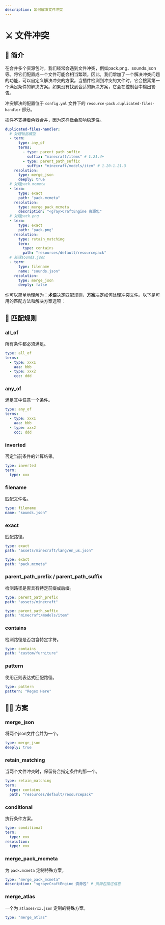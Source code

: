 ```yaml
---
description: 如何解决文件冲突
---
```


# ⚔️ 文件冲突

## 👋 简介 <a href="#introduction" id="introduction"></a>

在合并多个资源包时，我们经常会遇到文件冲突，例如pack.png、sounds.json等。将它们配置成一个文件可能会相当繁琐。因此，我们增加了一个解决冲突问题的功能，可以自定义解决冲突的方案。当插件检测到冲突的文件时，它会搜索第一个满足条件的解决方案。如果没有找到合适的解决方案，它会在控制台中输出警告。

冲突解决的配置位于 `config.yml` 文件下的 `resource-pack.duplicated-files-handler` 部分。

插件不支持着色器合并，因为这样做会影响稳定性。

```yaml
duplicated-files-handler:
  # 处理物品模型
  - term:
      type: any_of
      terms:
        - type: parent_path_suffix
          suffix: "minecraft/items" # 1.21.4+
        - type: parent_path_suffix
          suffix: "minecraft/models/item" # 1.20-1.21.3
    resolution:
      type: merge_json
      deeply: true
  # 处理pack.mcmeta
  - term:
      type: exact
      path: "pack.mcmeta"
    resolution:
      type: merge_pack_mcmeta
      description: "<gray>CraftEngine 资源包"
  # 处理pack.png
  - term:
      type: exact
      path: "pack.png"
    resolution:
      type: retain_matching
      term:
        type: contains
        path: "resources/default/resourcepack"
  # 处理sounds.json
  - term:
      type: filename
      name: "sounds.json"
    resolution:
      type: merge_json
      deeply: false
```

你可以简单地理解为：**术语**决定匹配规则，**方案**决定如何处理冲突文件。以下是可用的匹配方法和解决方案选项：

## 🔢 匹配规则 <a href="#matching-rule" id="matching-rule"></a>

### all\_of <a href="#all_of" id="all_of"></a>

所有条件都必须满足。

```yaml
type: all_of
terms:
  - type: xxx1
    aaa: bbb
  - type: xxx2
    ccc: ddd
```

### any\_of <a href="#any_of" id="any_of"></a>

满足其中任意一个条件。

```yaml
type: any_of
terms:
  - type: xxx1
    aaa: bbb
  - type: xxx2
    ccc: ddd
```

### inverted <a href="#inverted" id="inverted"></a>

否定当前条件的计算结果。

```yaml
type: inverted
term:
  type: xxx
```

### filename <a href="#filename" id="filename"></a>

匹配文件名。

```yaml
type: filename
name: "sounds.json"
```

### exact <a href="#exact" id="exact"></a>

匹配路径。

```yaml
type: exact
path: "assets/minecraft/lang/en_us.json"

type: exact
path: "pack.mcmeta"
```

### parent\_path\_prefix / parent\_path\_suffix <a href="#parent_path_prefix-parent_path_suffix" id="parent_path_prefix-parent_path_suffix"></a>

检测路径是否具有特定前缀或后缀。

```yaml
type: parent_path_prefix 
path: "assets/minecraft"

type: parent_path_suffix
path: "minecraft/models/item"
```

### contains <a href="#contains" id="contains"></a>

检测路径是否包含特定字符。

```yaml
type: contains
path: "custom/furniture"
```

### pattern <a href="#pattern" id="pattern"></a>

使用正则表达式匹配路径。

```yaml
type: pattern
pattern: "Regex Here"
```

## 🧑‍💻 方案 <a href="#resolution" id="resolution"></a>

### merge\_json <a href="#merge_json" id="merge_json"></a>

将两个json文件合并为一个。

```yaml
type: merge_json
deeply: true
```

### retain\_matching <a href="#retain_matching" id="retain_matching"></a>

当两个文件冲突时，保留符合指定条件的那一个。

```yaml
type: retain_matching
term:
  type: contains
  path: "resources/default/resourcepack"
```

### conditional <a href="#conditional" id="conditional"></a>

执行条件方案。

```yaml
type: conditional
term:
  type: xxx
resolution:
  type: xxx
```

### merge\_pack\_mcmeta <a href="#merge_pack_mcmeta" id="merge_pack_mcmeta"></a>

为 `pack.mcmeta` 定制特殊方案。

```yaml
type: "merge_pack_mcmeta"
description: "<gray>CraftEngine 资源包" # 资源包描述信息
```

### merge\_atlas <a href="#merge_atlas" id="merge_atlas"></a>

一个为 `atlases/xx.json` 定制的特殊方案。

```yaml
type: "merge_atlas"
```
